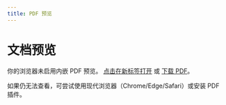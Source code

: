 ```yaml
---
title: PDF 预览
---
```


# 文档预览

<object data="/iphone.pdf#view=FitH" type="application/pdf" width="100%" height="900">
  <p>
    你的浏览器未启用内嵌 PDF 预览。
    <a href="/iphone.pdf" target="_blank" rel="noopener">点击在新标签打开</a>
    或
    <a href="/iphone.pdf" download>下载 PDF</a>。
  </p>
  <p>
    如果仍无法查看，可尝试使用现代浏览器（Chrome/Edge/Safari）或安装 PDF 插件。
  </p>
  
</object>
